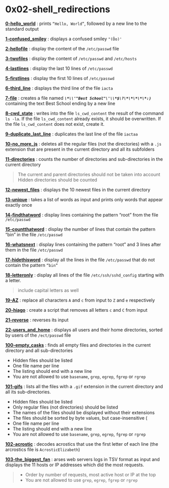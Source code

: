 # 0x02-shell_redirections

**[0-hello_world](0-hello_world)** : prints `“Hello, World”`, followed by a new line to the standard output

**[1-confused_smiley](1-confused_smiley)** : displays a confused smiley `"(Ôo)'`

**[2-hellofile](2-hellofile)** : display the content of the `/etc/passwd` file

**[3-twofiles](3-twofiles)** : display the content of `/etc/passwd` and `/etc/hosts`

**[4-lastlines](4-lastlines)** : display the last 10 lines of `/etc/passwd`

**[5-firstlines](5-firstlines)** : display the first 10 lines of `/etc/passwd`

**[6-third_line](6-third_line)** : displays the third line of the file `iacta`

**[7-file](7-file)** : creates a file named ***`\*\\'"Best School"\'\\*$\?\*\*\*\*\*:)`*** containing the text Best School ending by a new line

**[8-cwd_state](8-cwd_state)** :  writes into the file `ls_cwd_content` the result of the command `ls -la`. If the file `ls_cwd_content` already exists, it should be overwritten. If the file `ls_cwd_content` does not exist, create it.

**[9-duplicate_last_line](9-duplicate_last_line)** : duplicates the last line of the file `iactaa`

**[10-no_more_js](10-no_more_js)** : deletes all the regular files (not the directories) with a `.js` extension that are present in the current directory and all its subfolders

**[11-directories](11-directories)** : counts the number of directories and sub-directories in the current directory
>The current and parent directories should not be taken into account
>Hidden directories should be counted

**[12-newest_files](12-newest_files)** : displays the 10 newest files in the current directory

**[13-unique](13-unique)** : takes a list of words as input and prints only words that appear exactly once

**[14-findthatword](14-findthatword)** : display lines containing the pattern “root” from the file `/etc/passwd`

**[15-countthatword](15-countthatword)** : display the number of lines that contain the pattern “bin” in the file `/etc/passwd`

**[16-whatsnext](16-whatsnext)** : display lines containing the pattern “root” and 3 lines after them in the file `/etc/passwd`

**[17-hidethisword](17-hidethisword)** : display all the lines in the file `/etc/passwd` that do not contain the pattern `“bin”`

**[18-letteronly](18-letteronly)** : display all lines of the file `/etc/ssh/sshd_config` starting with a letter.

>include capital letters as well

**[19-AZ](19-AZ)** : replace all characters `A` and `c` from input to `Z` and `e` respectively

**[20-hiago](20-hiago)** : create a script that removes all letters `c` and `C` from input

**[21-reverse](21-reverse)** : reverses its input

**[22-users_and_home](22-users_and_home)** : displays all users and their home directories, sorted by users of the `/ect/passwd` file

**[100-empty_casks](100-empty_casks)** :  finds all empty files and directories in the current directory and all sub-directories
-   Hidden files should be listed
-   One file name per line  
-   The listing should end with a new line
-   You are not allowed to use  `basename`,  `grep`,  `egrep`,  `fgrep`  or  `rgrep`

**[101-gifs](101-gifs)** : lists all the files with a  `.gif`  extension in the current directory and all its sub-directories.
-   Hidden files should be listed
-   Only regular files (not directories) should be listed
-   The names of the files should be displayed without their extensions
-   The files should be sorted by byte values, but case-insensitive (
-   One file name per line
-   The listing should end with a new line
-   You are not allowed to use  `basename`,  `grep`,  `egrep`,  `fgrep`  or  `rgrep`

**[102-acrostic](102-acrostic)** : decodes acrostics that use the first letter of each line (the arcrostics file is `AcrosticElizabeth`)


**[103-the_biggest_fan](103-the_biggest_fan)** : arses web servers logs in TSV format as input and displays the 11 hosts or IP addresses which did the most requests.
>-   Order by number of requests, most active host or IP at the top
>-   You are not allowed to use  `grep`,  `egrep`,  `fgrep`  or  `rgrep`
